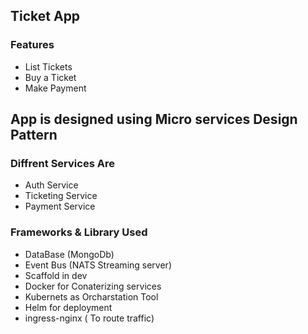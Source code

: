 ## Ticket App 

### Features 

- List Tickets 
- Buy a Ticket 
- Make Payment 



## App is designed using Micro services Design Pattern 

### Diffrent Services Are 

- Auth Service 
- Ticketing Service 
- Payment Service


### Frameworks & Library Used 

- DataBase (MongoDb)
- Event Bus (NATS Streaming server)
- Scaffold in  dev 
- Docker for Conaterizing services 
- Kubernets as Orcharstation Tool 
- Helm for deployment 
- ingress-nginx ( To route traffic)
